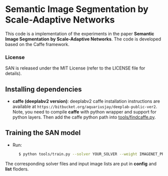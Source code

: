 # Semantic Image Segmentation by Scale-Adaptive Networks

This code is a implementation of the experiments in the paper **Semantic Image Segmentation by Scale-Adaptive Networks**. The code is developed based on the Caffe framework.

### License

SAN is released under the MIT License (refer to the LICENSE file for details).

## Installing dependencies

* **caffe (deeplabv2 version)**: deeplabv2 caffe installation instructions are available at `https://bitbucket.org/aquariusjay/deeplab-public-ver2`. Note, you need to compile **caffe** with python wrapper and support for python layers. Then add the caffe python path into [tools/findcaffe.py](https://github.com/speedinghzl/Scale-Adaptive-Network/blob/master/tools/findcaffe.py#L21).

## Training the SAN model

* Run:

```bash
      $ python tools/train.py --solver YOUR_SOLVER --weight IMAGENET_PRETRAINED_MODEL --gpu GPU_ID
```
The corresponding solver files and input image lists are put in **config** and **list** floders.
